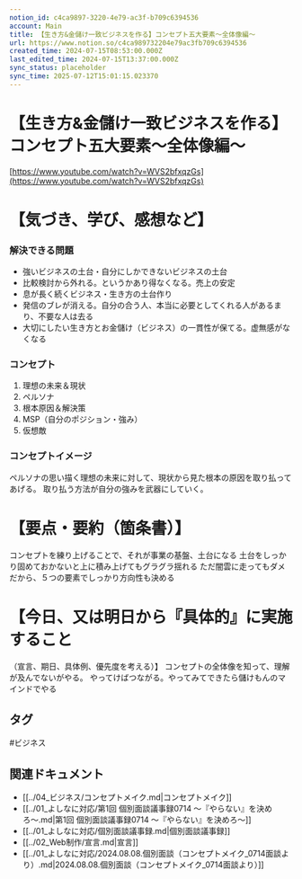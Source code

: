```yaml
---
notion_id: c4ca9897-3220-4e79-ac3f-b709c6394536
account: Main
title: 【生き方&金儲け一致ビジネスを作る】コンセプト五大要素〜全体像編〜
url: https://www.notion.so/c4ca989732204e79ac3fb709c6394536
created_time: 2024-07-15T08:53:00.000Z
last_edited_time: 2024-07-15T13:37:00.000Z
sync_status: placeholder
sync_time: 2025-07-12T15:01:15.023370
---
```

# 【生き方&金儲け一致ビジネスを作る】コンセプト五大要素〜全体像編〜

[https://www.youtube.com/watch?v=WVS2bfxqzGs](https://www.youtube.com/watch?v=WVS2bfxqzGs)
# 【気づき、学び、感想など】
### 解決できる問題
- 強いビジネスの土台・自分にしかできないビジネスの土台
- 比較検討から外れる。というかあり得なくなる。売上の安定
- 息が長く続くビジネス・生き方の土台作り
- 発信のブレが消える。自分の合う人、本当に必要としてくれる人があるまり、不要な人は去る
- 大切にしたい生き方とお金儲け（ビジネス）の一貫性が保てる。虚無感がなくなる
### コンセプト
1. 理想の未来＆現状
1. ペルソナ
1. 根本原因＆解決策
1. MSP（自分のポジション・強み）
1. 仮想敵
### コンセプトイメージ
ペルソナの思い描く理想の未来に対して、現状から見た根本の原因を取り払ってあげる。
取り払う方法が自分の強みを武器にしていく。
# 【要点・要約（箇条書）】
コンセプトを練り上げることで、それが事業の基盤、土台になる
土台をしっかり固めておかないと上に積み上げてもグラグラ揺れる
ただ闇雲に走ってもダメだから、５つの要素でしっかり方向性も決める
# 【今日、又は明日から『具体的』に実施すること
（宣言、期日、具体例、優先度を考える）】
コンセプトの全体像を知って、理解が及んでないがやる。
やってけばつながる。やってみてできたら儲けもんのマインドでやる

## タグ

#ビジネス 

## 関連ドキュメント

- [[../04_ビジネス/コンセプトメイク.md|コンセプトメイク]]
- [[../01_よしなに対応/第1回 個別面談議事録0714 〜『やらない』を決めろ〜.md|第1回 個別面談議事録0714 〜『やらない』を決めろ〜]]
- [[../01_よしなに対応/個別面談議事録.md|個別面談議事録]]
- [[../02_Web制作/宣言.md|宣言]]
- [[../01_よしなに対応/2024.08.08.個別面談（コンセプトメイク_0714面談より）.md|2024.08.08.個別面談（コンセプトメイク_0714面談より）]]
